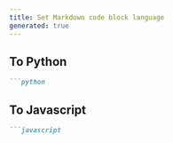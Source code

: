 ```yaml
---
title: Set Markdown code block language
generated: true
---
```


## To Python

````markdown
```python
````

## To Javascript

````markdown
```javascript
````
